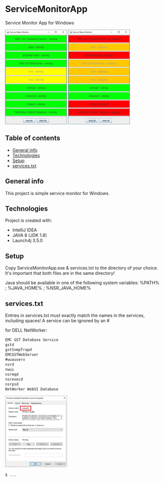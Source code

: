 # ServiceMonitorApp
Service Monitor App for Windows

![Algorithm schema](./pic1_.jpg)
![Algorithm schema](./pic2_.jpg)

## Table of contents
* [General info](#general-info)
* [Technologies](#technologies)
* [Setup](#setup)
* [services.txt](#services.txt)

## General info
This project is simple service monitor for Windows.
	
## Technologies
Project is created with:
* IntelliJ IDEA
* JAVA 8 (JDK 1.8)
* Launch4j 3.5.0
	
## Setup
Copy ServiceMonitorApp.exe & services.txt to the directory of your choice.
It's important that both files are in the same directory!

Java should be available in one of the following system variables: %PATH% ; %JAVA_HOME% ; %NSR_JAVA_HOME%

## services.txt
Entries in services.txt must exactly match the names in the services, including spaces!
A service can be ignored by an #

for DELL NetWorker:
```
EMC GST Database Service
gstd
gstSnmpTrapd
EMCGSTWebServer
#wuauserv
nsrd
nwui
nsrmqd
nsrexecd
nsrpsd
NetWorker WebUI Database
```

![Algorithm schema](./pic3_.jpg)

```
$ ...
```
